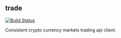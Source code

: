 trade
-----

[![Build Status](https://travis-ci.org/corpix/trade.svg?branch=master)](https://travis-ci.org/corpix/trade)

Consistent crypto currency markets trading api client.
